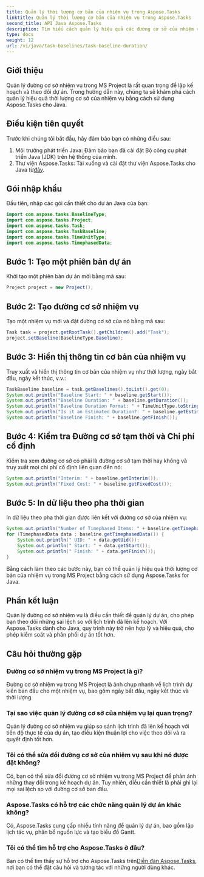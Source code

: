 ```yaml
---
title: Quản lý thời lượng cơ bản của nhiệm vụ trong Aspose.Tasks
linktitle: Quản lý thời lượng cơ bản của nhiệm vụ trong Aspose.Tasks
second_title: API Java Aspose.Tasks
description: Tìm hiểu cách quản lý hiệu quả các đường cơ sở của nhiệm vụ trong MS Project bằng cách sử dụng Aspose.Tasks cho Java. Hướng dẫn này hướng dẫn bạn từng bước trong suốt quá trình.
type: docs
weight: 12
url: /vi/java/task-baselines/task-baseline-duration/
---
```

## Giới thiệu
Quản lý đường cơ sở nhiệm vụ trong MS Project là rất quan trọng để lập kế hoạch và theo dõi dự án. Trong hướng dẫn này, chúng ta sẽ khám phá cách quản lý hiệu quả thời lượng cơ sở của nhiệm vụ bằng cách sử dụng Aspose.Tasks cho Java.
## Điều kiện tiên quyết
Trước khi chúng tôi bắt đầu, hãy đảm bảo bạn có những điều sau:
1. Môi trường phát triển Java: Đảm bảo bạn đã cài đặt Bộ công cụ phát triển Java (JDK) trên hệ thống của mình.
2.  Thư viện Aspose.Tasks: Tải xuống và cài đặt thư viện Aspose.Tasks cho Java từ[đây](https://releases.aspose.com/tasks/java/).

## Gói nhập khẩu
Đầu tiên, nhập các gói cần thiết cho dự án Java của bạn:
```java
import com.aspose.tasks.BaselineType;
import com.aspose.tasks.Project;
import com.aspose.tasks.Task;
import com.aspose.tasks.TaskBaseline;
import com.aspose.tasks.TimeUnitType;
import com.aspose.tasks.TimephasedData;
```
## Bước 1: Tạo một phiên bản dự án
Khởi tạo một phiên bản dự án mới bằng mã sau:
```java
Project project = new Project();
```
## Bước 2: Tạo đường cơ sở nhiệm vụ
Tạo một nhiệm vụ mới và đặt đường cơ sở của nó bằng mã sau:
```java
Task task = project.getRootTask().getChildren().add("Task");
project.setBaseline(BaselineType.Baseline);
```
## Bước 3: Hiển thị thông tin cơ bản của nhiệm vụ
Truy xuất và hiển thị thông tin cơ bản của nhiệm vụ như thời lượng, ngày bắt đầu, ngày kết thúc, v.v.:
```java
TaskBaseline baseline = task.getBaselines().toList().get(0);
System.out.println("Baseline Start: " + baseline.getStart());
System.out.println("Baseline Duration: " + baseline.getDuration());
System.out.println("Baseline Duration Format: " + TimeUnitType.toString(TimeUnitType.class, baseline.getDuration().getTimeUnit()));
System.out.println("Is it an Estimated Duration?: " + baseline.getEstimatedDuration());
System.out.println("Baseline Finish: " + baseline.getFinish());
```
## Bước 4: Kiểm tra Đường cơ sở tạm thời và Chi phí cố định
Kiểm tra xem đường cơ sở có phải là đường cơ sở tạm thời hay không và truy xuất mọi chi phí cố định liên quan đến nó:
```java
System.out.println("Interim: " + baseline.getInterim());
System.out.println("Fixed Cost: " + baseline.getFixedCost());
```
## Bước 5: In dữ liệu theo pha thời gian
In dữ liệu theo pha thời gian được liên kết với đường cơ sở của nhiệm vụ:
```java
System.out.println("Number of Timephased Items: " + baseline.getTimephasedData().size());
for (TimephasedData data : baseline.getTimephasedData()) {
    System.out.println(" UID: " + data.getUid());
    System.out.println(" Start: " + data.getStart());
    System.out.println(" Finish: " + data.getFinish());
}
```
Bằng cách làm theo các bước này, bạn có thể quản lý hiệu quả thời lượng cơ bản của nhiệm vụ trong MS Project bằng cách sử dụng Aspose.Tasks for Java.

## Phần kết luận
Quản lý đường cơ sở nhiệm vụ là điều cần thiết để quản lý dự án, cho phép bạn theo dõi những sai lệch so với lịch trình đã lên kế hoạch. Với Aspose.Tasks dành cho Java, quy trình này trở nên hợp lý và hiệu quả, cho phép kiểm soát và phân phối dự án tốt hơn.
## Câu hỏi thường gặp
### Đường cơ sở nhiệm vụ trong MS Project là gì?
Đường cơ sở nhiệm vụ trong MS Project là ảnh chụp nhanh về lịch trình dự kiến ban đầu cho một nhiệm vụ, bao gồm ngày bắt đầu, ngày kết thúc và thời lượng.
### Tại sao việc quản lý đường cơ sở của nhiệm vụ lại quan trọng?
Quản lý đường cơ sở nhiệm vụ giúp so sánh lịch trình đã lên kế hoạch với tiến độ thực tế của dự án, tạo điều kiện thuận lợi cho việc theo dõi và ra quyết định tốt hơn.
### Tôi có thể sửa đổi đường cơ sở của nhiệm vụ sau khi nó được đặt không?
Có, bạn có thể sửa đổi đường cơ sở nhiệm vụ trong MS Project để phản ánh những thay đổi trong kế hoạch dự án. Tuy nhiên, điều cần thiết là phải ghi lại mọi sai lệch so với đường cơ sở ban đầu.
### Aspose.Tasks có hỗ trợ các chức năng quản lý dự án khác không?
Có, Aspose.Tasks cung cấp nhiều tính năng để quản lý dự án, bao gồm lập lịch tác vụ, phân bổ nguồn lực và tạo biểu đồ Gantt.
### Tôi có thể tìm hỗ trợ cho Aspose.Tasks ở đâu?
 Bạn có thể tìm thấy sự hỗ trợ cho Aspose.Tasks trên[Diễn đàn Aspose.Tasks](https://forum.aspose.com/c/tasks/15), nơi bạn có thể đặt câu hỏi và tương tác với những người dùng khác.